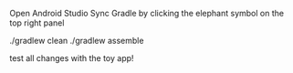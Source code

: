 Open Android Studio
Sync Gradle by clicking the elephant symbol on the top right panel

./gradlew clean
./gradlew assemble 

test all changes with the toy app!